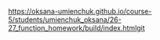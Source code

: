 https://oksana-umienchuk.github.io/course-5/students/umienchuk_oksana/26-27_function_homework/build/index.htmlgit 
